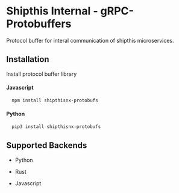 
# Shipthis Internal - gRPC-Protobuffers 

Protocol buffer for interal communication of shipthis microservices.

## Installation

Install protocol buffer library

#### Javascript
```bash
  npm install shipthisnx-protobufs
```

#### Python

```bash
  pip3 install shipthisnx-protobufs
```
    

  
## Supported Backends

- Python

- Rust

- Javascript

